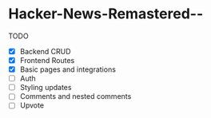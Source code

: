 # Hacker-News-Remastered--

TODO

- [x] Backend CRUD
- [x] Frontend Routes
- [x] Basic pages and integrations
- [ ] Auth
- [ ] Styling updates
- [ ] Comments and nested comments
- [ ] Upvote
